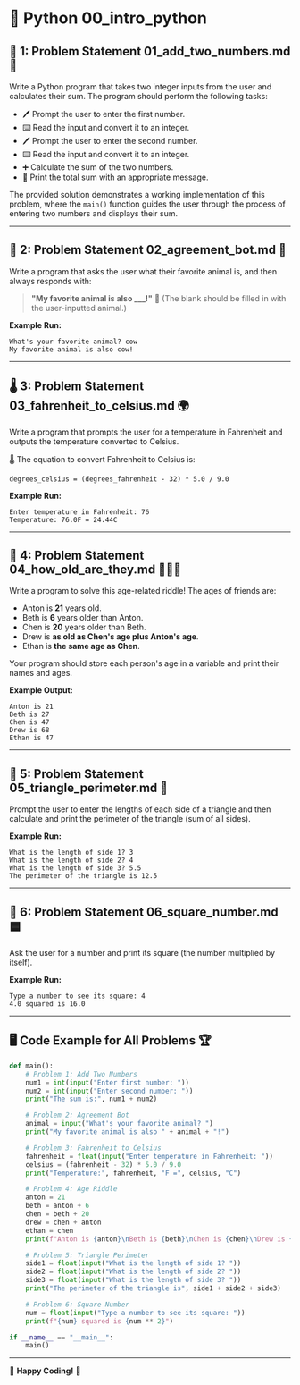 # 🚀 Python 00_intro_python

## 📝 **1: Problem Statement 01_add_two_numbers.md** 🔢

Write a Python program that takes two integer inputs from the user and calculates their sum. The program should perform the following tasks:

- 🖊 Prompt the user to enter the first number.
- ⌨️ Read the input and convert it to an integer.
- 🖊 Prompt the user to enter the second number.
- ⌨️ Read the input and convert it to an integer.
- ➕ Calculate the sum of the two numbers.
- 📢 Print the total sum with an appropriate message.

The provided solution demonstrates a working implementation of this problem, where the `main()` function guides the user through the process of entering two numbers and displays their sum.

---

## 🐾 **2: Problem Statement 02_agreement_bot.md** 🦊

Write a program that asks the user what their favorite animal is, and then always responds with:

> **"My favorite animal is also ___!"** 🦁 (The blank should be filled in with the user-inputted animal.)

**Example Run:**
```
What's your favorite animal? cow
My favorite animal is also cow!
```

---

## 🌡 **3: Problem Statement 03_fahrenheit_to_celsius.md** 🌍

Write a program that prompts the user for a temperature in Fahrenheit and outputs the temperature converted to Celsius.

🌡 The equation to convert Fahrenheit to Celsius is:
```
degrees_celsius = (degrees_fahrenheit - 32) * 5.0 / 9.0
```

**Example Run:**
```
Enter temperature in Fahrenheit: 76
Temperature: 76.0F = 24.44C
```

---

## 🎂 **4: Problem Statement 04_how_old_are_they.md** 👶👦👨

Write a program to solve this age-related riddle! The ages of friends are:

- Anton is **21** years old.
- Beth is **6** years older than Anton.
- Chen is **20** years older than Beth.
- Drew is **as old as Chen's age plus Anton's age**.
- Ethan is **the same age as Chen**.

Your program should store each person's age in a variable and print their names and ages.

**Example Output:**
```
Anton is 21
Beth is 27
Chen is 47
Drew is 68
Ethan is 47
```

---

## 📐 **5: Problem Statement 05_triangle_perimeter.md** 📏

Prompt the user to enter the lengths of each side of a triangle and then calculate and print the perimeter of the triangle (sum of all sides).

**Example Run:**
```
What is the length of side 1? 3
What is the length of side 2? 4
What is the length of side 3? 5.5
The perimeter of the triangle is 12.5
```

---

## 🔢 **6: Problem Statement 06_square_number.md** 🟦

Ask the user for a number and print its square (the number multiplied by itself).

**Example Run:**
```
Type a number to see its square: 4
4.0 squared is 16.0
```

---

## 🖥 **Code Example for All Problems** 🏆
```python
def main():
    # Problem 1: Add Two Numbers
    num1 = int(input("Enter first number: "))
    num2 = int(input("Enter second number: "))
    print("The sum is:", num1 + num2)

    # Problem 2: Agreement Bot
    animal = input("What's your favorite animal? ")
    print("My favorite animal is also " + animal + "!")

    # Problem 3: Fahrenheit to Celsius
    fahrenheit = float(input("Enter temperature in Fahrenheit: "))
    celsius = (fahrenheit - 32) * 5.0 / 9.0
    print("Temperature:", fahrenheit, "F =", celsius, "C")

    # Problem 4: Age Riddle
    anton = 21
    beth = anton + 6
    chen = beth + 20
    drew = chen + anton
    ethan = chen
    print(f"Anton is {anton}\nBeth is {beth}\nChen is {chen}\nDrew is {drew}\nEthan is {ethan}")

    # Problem 5: Triangle Perimeter
    side1 = float(input("What is the length of side 1? "))
    side2 = float(input("What is the length of side 2? "))
    side3 = float(input("What is the length of side 3? "))
    print("The perimeter of the triangle is", side1 + side2 + side3)

    # Problem 6: Square Number
    num = float(input("Type a number to see its square: "))
    print(f"{num} squared is {num ** 2}")

if __name__ == "__main__":
    main()
```
---
🎯 **Happy Coding!** 🚀













